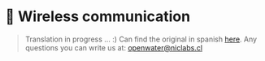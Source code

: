 # 📡 Wireless communication

> Translation in progress ... :)
> Can find the original in spanish [here](https://niclabs.cl/openwater/#/es/Comunicación-inalámbrica).
> Any questions you can write us at: openwater@niclabs.cl